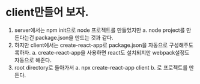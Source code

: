 # client만들어 보자.

1. server에서는 npm init으로 node 프로젝트를 만들었지만
   a. node project를 만든다는건 package.json을 만드는 것과 같다.
2. 하지만 client에서는 create-react-app로 package.json을 자동으로 구성해주도록하자.
   a. create-react-app을 사용하면 react도 설치되지만 webpack설정도 자동으로 해준다.
3. root directory로 돌아가서
   a. npx create-react-app client
   b. 로 프로젝트를 만든다.

